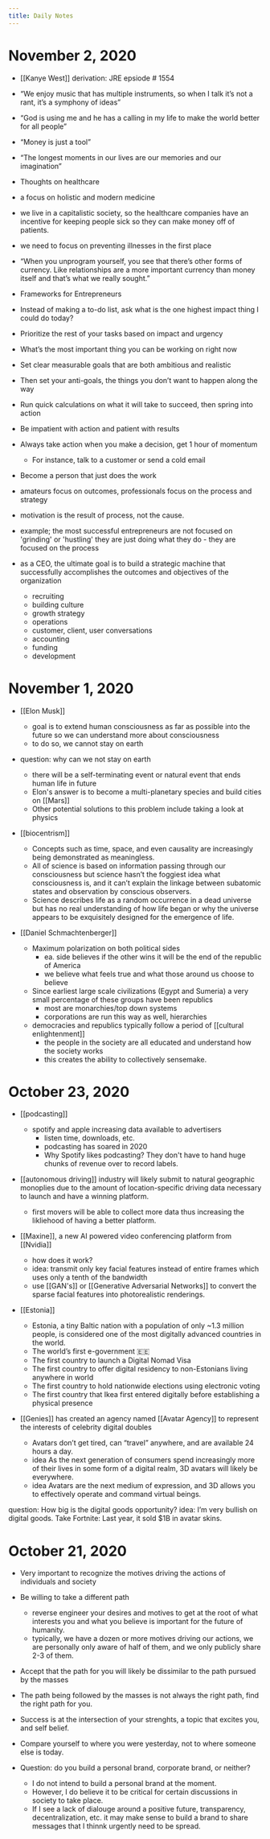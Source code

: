 ```yaml
---
title: Daily Notes
---
```


# November 2, 2020
- [[Kanye West]]
derivation: JRE epsiode # 1554
- “We enjoy music that has multiple instruments, so when I talk it’s not a rant, it’s a symphony of ideas”
- “God is using me and he has a calling in my life to make the world better for all people”
- “Money is just a tool”
- “The longest moments in our lives are our memories and our imagination”

- Thoughts on healthcare
- a focus on holistic and modern medicine 
- we live in a capitalistic society, so the healthcare companies have an incentive for keeping people sick so they can make money off of patients. 
- we need to focus on preventing illnesses in the first place 

- “When you unprogram yourself, you see that there’s other forms of currency. Like relationships are a more important currency than money itself and that’s what we really sought.”

- Frameworks for Entrepreneurs
- Instead of making a to-do list, ask what is the one highest impact thing I could do today?
- Prioritize the rest of your tasks based on impact and urgency
- What’s the most important thing you can be working on right now

- Set clear measurable goals that are both ambitious and realistic
- Then set your anti-goals, the things you don’t want to happen along the way
- Run quick calculations on what it will take to succeed, then spring into action

- Be impatient with action and patient with results

- Always take action when you make a decision, get 1 hour of momentum
	- For instance, talk to a customer or send a cold email 

- Become a person that just does the work
- amateurs focus on outcomes, professionals focus on the process and strategy
- motivation is the result of process, not the cause. 
- example; the most successful entrepreneurs are not focused on 'grinding' or 'hustling' they are just doing what they do - they are focused on the process

- as a CEO, the ultimate goal is to build a strategic machine that successfully accomplishes the outcomes and objectives of the organization 
	- recruiting 
	- building culture 
	- growth strategy 
	- operations 
	- customer, client, user conversations
	- accounting 
	- funding 
	- development 

# November 1, 2020
- [[Elon Musk]]
  - goal is to extend human consciousness as far as possible into the future so we can understand more about consciousness
  - to do so, we cannot stay on earth
- question: why can we not stay on earth
  - there will be a self-terminating event or natural event that ends human life in future
  - Elon's answer is to become a multi-planetary species and build cities on [[Mars]]
  - Other potential solutions to this problem include taking a look at physics
  
- [[biocentrism]] 
  - Concepts such as time, space, and even causality are increasingly being demonstrated as meaningless.
  - All of science is based on information passing through our consciousness but science hasn’t the foggiest idea what consciousness is, and it can’t explain the linkage between subatomic states and observation by conscious observers. 
  - Science describes life as a random occurrence in a dead universe but has no real understanding of how life began or why the universe appears to be exquisitely designed for the emergence of life.

- [[Daniel Schmachtenberger]]
  - Maximum polarization on both political sides
	  - ea. side believes if the other wins it will be the end of the republic of America
	  - we believe what feels true and what those around us choose to believe 
  - Since earliest large scale civilizations (Egypt and Sumeria) a very small percentage of these groups have been republics
	  - most are monarchies/top down systems 
	  - corporations are run this way as well, hierarchies 
  - democracies and republics typically follow a period of [[cultural enlightenment]]
	  - the people in the society are all educated and understand how the society works
	  - this creates the ability to collectively sensemake. 


# October 23, 2020
- [[podcasting]] 
  - spotify and apple increasing data available to advertisers
	- listen time, downloads, etc. 
	- podcasting has soared in 2020 
	- Why Spotify likes podcasting? They don't have to hand huge chunks of revenue over to record labels. 
  
- [[autonomous driving]] industry will likely submit to natural geographic monoplies due to the amount of location-specific driving data necessary to launch and have a winning platform. 
  - first movers will be able to collect more data thus increasing the likliehood of having a better platform. 
  
- [[Maxine]], a new AI powered video conferencing platform from [[Nvidia]]
  - how does it work? 
  - idea: transmit only key facial features instead of entire frames which uses only a tenth of the bandwidth 
  - use [[GAN's]] or [[Generative Adversarial Networks]] to convert the sparse facial features into photorealistic renderings.  
  
- [[Estonia]]
  - Estonia, a tiny Baltic nation with a population of only ~1.3 million people, is considered one of the most digitally advanced countries in the world.
  - The world’s first e-government 🇪🇪
  - The first country to launch a Digital Nomad Visa
  - The first country to offer digital residency to non-Estonians living anywhere in world
  - The first country to hold nationwide elections using electronic voting 
  - The first country that Ikea first entered digitally before establishing a physical presence
  
- [[Genies]] has created an agency named [[Avatar Agency]] to represent the interests of celebrity digital doubles
  - Avatars don’t get tired, can “travel” anywhere, and are available 24 hours a day.
  - idea As the next generation of consumers spend increasingly more of their lives in some form of a digital realm, 3D avatars will likely be everywhere.
  - idea Avatars are the next medium of expression, and 3D allows you to effectively operate and command virtual beings.

question: How big is the digital goods opportunity?
idea: I’m very bullish on digital goods. Take Fortnite: Last year, it sold $1B in avatar skins.



# October 21, 2020
- Very important to recognize the motives driving the actions of individuals and society
- Be willing to take a different path
  - reverse engineer your desires and motives to get at the root of what interests you and what you believe is important for the future of humanity. 
  - typically, we have a dozen or more motives driving our actions, we are personally only aware of half of them, and we only publicly share 2-3 of them. 
- Accept that the path for you will likely be dissimilar to the path pursued by the masses
- The path being followed by the masses is not always the right path, find the right path for you. 
- Success is at the intersection of your strenghts, a topic that excites you, and self belief. 
- Compare yourself to where you were yesterday, not to where someone else is today. 

- Question: do you build a personal brand, corporate brand, or neither? 
  - I do not intend to build a personal brand at the moment. 
  - However, I do believe it to be critical for certain discussions in society to take place.
  - If I see a lack of dialouge around a positive future, transparency, decentralization, etc. it may make sense to build a brand to share messages that I thinnk urgently need to be spread. 

